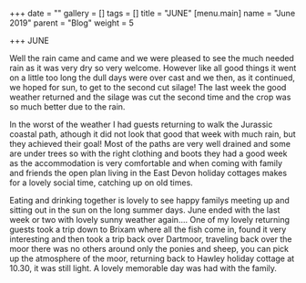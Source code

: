 +++
date = ""
gallery = []
tags = []
title = "JUNE"
[menu.main]
name = "June  2019"
parent = "Blog"
weight = 5

+++
JUNE

Well the rain came and came and we were pleased to see the much needed rain as it was very dry so very welcome. However like all good things it went on a little too long the dull days were over cast and we then, as it continued, we hoped for sun, to get to the second cut silage! The last week the good weather returned and the silage was cut the second time and the crop was so much better due to the rain.

In the worst of the weather I had guests returning to walk the Jurassic coastal path, athough it did not look that good that week with much rain, but they achieved their goal! Most of the  paths are very well drained and some are under trees so with the right clothing and boots they had a good week as the accommodation is very comfortable and when coming with family and friends the open plan living in the East Devon holiday cottages makes for a lovely social time, catching up on old times.

Eating and drinking together is lovely to see happy familys meeting up and sitting out in the sun on the long summer days. June ended with the last week or two with lovely sunny weather again.... One of my lovely returning guests took a trip down to Brixam where all the fish come in, found it very interesting and then took a trip back over Dartmoor, traveling back over the moor there was no others around only the ponies and sheep, you can pick up the atmosphere of the moor, returning back to Hawley holiday cottage at 10.30, it was still light. A lovely memorable day was had with the family.